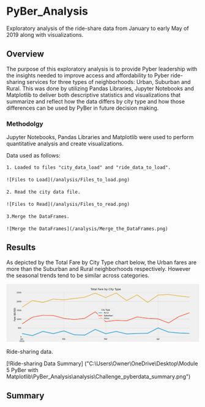 # PyBer_Analysis


Exploratory analysis of the ride-share data from January to early May of 2019 along with visualizations.


## Overview

The purpose of this exploratory analysis is to provide Pyber leadership with the insights needed to improve access and affordability to Pyber ride-sharing services for three types of neighborhoods: Urban, Suburban and Rural. This was done by utilizing Pandas Libraries, Jupyter Notebooks and Matplotlib to deliver both descriptive statistics and visualizations that summarize and reflect how the data differs by city type and how those differences can be used by PyBer in future decision making.

### Methodolgy

Jupyter Notebooks, Pandas Libraries and Matplotlib were used to perform quantitative analysis and create visualizations.

Data used as follows:
    
    1. Loaded to files "city_data_load" and "ride_data_to_load".
    
    ![Files to Load](/analysis/Files_to_load.png)
    
    2. Read the city data file.

    ![Files to Read](/analysis/Files_to_read.png)

    3.Merge the DataFrames.

    ![Merge the DataFrames](/analysis/Merge_the_DataFrames.png)



## Results

As depicted by the Total Fare by City Type chart below, the Urban fares are more than the Suburban and Rural neighborhoods respectively.  However the seasonal trends tend to be similar across categories.  

![Total Fare by City Type](/analysis/Challenge_fare_summary.png)


Ride-sharing data.


[!Ride-sharing Data Summary] ("C:\Users\Owner\OneDrive\Desktop\Module 5 PyBer with Matplotlib\PyBer_Analysis\analysis\Challenge_pyberdata_summary.png")     



## Summary

